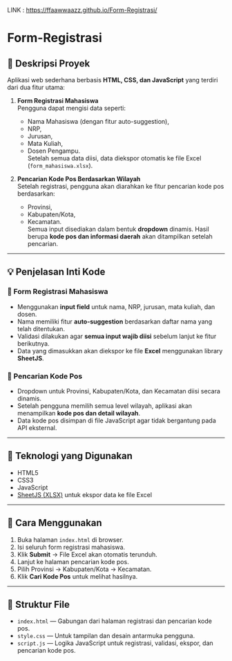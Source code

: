 LINK : https://ffaawwaazz.github.io/Form-Registrasi/

# Form-Registrasi

## 📘 Deskripsi Proyek

Aplikasi web sederhana berbasis **HTML, CSS, dan JavaScript** yang terdiri dari dua fitur utama:

1. **Form Registrasi Mahasiswa**  
   Pengguna dapat mengisi data seperti:
   - Nama Mahasiswa (dengan fitur auto-suggestion),
   - NRP,
   - Jurusan,
   - Mata Kuliah,
   - Dosen Pengampu.  
   Setelah semua data diisi, data diekspor otomatis ke file Excel (`form_mahasiswa.xlsx`).

2. **Pencarian Kode Pos Berdasarkan Wilayah**  
   Setelah registrasi, pengguna akan diarahkan ke fitur pencarian kode pos berdasarkan:
   - Provinsi,
   - Kabupaten/Kota,
   - Kecamatan.  
   Semua input disediakan dalam bentuk **dropdown** dinamis. Hasil berupa **kode pos dan informasi daerah** akan ditampilkan setelah pencarian.

---

## 💡 Penjelasan Inti Kode

### 🔹 Form Registrasi Mahasiswa
- Menggunakan **input field** untuk nama, NRP, jurusan, mata kuliah, dan dosen.
- Nama memiliki fitur **auto-suggestion** berdasarkan daftar nama yang telah ditentukan.
- Validasi dilakukan agar **semua input wajib diisi** sebelum lanjut ke fitur berikutnya.
- Data yang dimasukkan akan diekspor ke file **Excel** menggunakan library **SheetJS**.

### 🔹 Pencarian Kode Pos
- Dropdown untuk Provinsi, Kabupaten/Kota, dan Kecamatan diisi secara dinamis.
- Setelah pengguna memilih semua level wilayah, aplikasi akan menampilkan **kode pos dan detail wilayah**.
- Data kode pos disimpan di file JavaScript agar tidak bergantung pada API eksternal.

---

## 🚀 Teknologi yang Digunakan
- HTML5
- CSS3
- JavaScript
- [SheetJS (XLSX)](https://sheetjs.com/) untuk ekspor data ke file Excel

---

## 📝 Cara Menggunakan
1. Buka halaman `index.html` di browser.
2. Isi seluruh form registrasi mahasiswa.
3. Klik **Submit** → File Excel akan otomatis terunduh.
4. Lanjut ke halaman pencarian kode pos.
5. Pilih Provinsi → Kabupaten/Kota → Kecamatan.
6. Klik **Cari Kode Pos** untuk melihat hasilnya.

---

## 📂 Struktur File
- `index.html` — Gabungan dari halaman registrasi dan pencarian kode pos.
- `style.css` — Untuk tampilan dan desain antarmuka pengguna.
- `script.js` — Logika JavaScript untuk registrasi, validasi, ekspor, dan pencarian kode pos.

